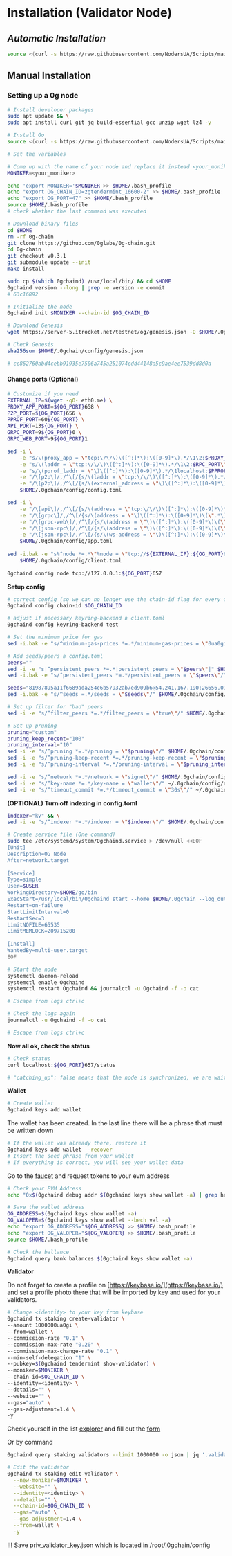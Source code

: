 # Installation (Validator Node)

## _**Automatic Installation**_

```bash
source <(curl -s https://raw.githubusercontent.com/NodersUA/Scripts/main/0g)
```

## **Manual Installation**

### Setting up a 0g node

```bash
# Install developer packages
sudo apt update && \
sudo apt install curl git jq build-essential gcc unzip wget lz4 -y
```

```bash
# Install Go
source <(curl -s https://raw.githubusercontent.com/NodersUA/Scripts/main/system/go)
```

```bash
# Set the variables

# Come up with the name of your node and replace it instead <your_moniker>
MONIKER=<your_moniker>

echo 'export MONIKER='$MONIKER >> $HOME/.bash_profile
echo "export OG_CHAIN_ID=zgtendermint_16600-2" >> $HOME/.bash_profile
echo "export OG_PORT=47" >> $HOME/.bash_profile
source $HOME/.bash_profile
# check whether the last command was executed
```

```bash
# Download binary files
cd $HOME
rm -rf 0g-chain
git clone https://github.com/0glabs/0g-chain.git
cd 0g-chain
git checkout v0.3.1
git submodule update --init
make install

sudo cp $(which 0gchaind) /usr/local/bin/ && cd $HOME
0gchaind version --long | grep -e version -e commit
# 63c16892
```

```bash
# Initialize the node
0gchaind init $MONIKER --chain-id $OG_CHAIN_ID
```

```bash
# Download Genesis
wget https://server-5.itrocket.net/testnet/og/genesis.json -O $HOME/.0gchain/config/genesis.json

# Check Genesis
sha256sum $HOME/.0gchain/config/genesis.json

# cc862760abd4cebb91935e7506a745a251074cdd44148a5c9ae4ee7539dd8d0a
```

#### Change ports (Optional)

```bash
# Customize if you need
EXTERNAL_IP=$(wget -qO- eth0.me) \
PROXY_APP_PORT=${OG_PORT}658 \
P2P_PORT=${OG_PORT}656 \
PPROF_PORT=60${OG_PORT} \
API_PORT=13${OG_PORT} \
GRPC_PORT=9${OG_PORT}0 \
GRPC_WEB_PORT=9${OG_PORT}1
```

```bash
sed -i \
    -e "s/\(proxy_app = \"tcp:\/\/\)\([^:]*\):\([0-9]*\).*/\1\2:$PROXY_APP_PORT\"/" \
    -e "s/\(laddr = \"tcp:\/\/\)\([^:]*\):\([0-9]*\).*/\1\2:$RPC_PORT\"/" \
    -e "s/\(pprof_laddr = \"\)\([^:]*\):\([0-9]*\).*/\1localhost:$PPROF_PORT\"/" \
    -e "/\[p2p\]/,/^\[/{s/\(laddr = \"tcp:\/\/\)\([^:]*\):\([0-9]*\).*/\1\2:$P2P_PORT\"/}" \
    -e "/\[p2p\]/,/^\[/{s/\(external_address = \"\)\([^:]*\):\([0-9]*\).*/\1${EXTERNAL_IP}:$P2P_PORT\"/; t; s/\(external_address = \"\).*/\1${EXTERNAL_IP}:$P2P_PORT\"/}" \
    $HOME/.0gchain/config/config.toml

sed -i \
    -e "/\[api\]/,/^\[/{s/\(address = \"tcp:\/\/\)\([^:]*\):\([0-9]*\)\(\".*\)/\1\2:$API_PORT\4/}" \
    -e "/\[grpc\]/,/^\[/{s/\(address = \"\)\([^:]*\):\([0-9]*\)\(\".*\)/\1\2:$GRPC_PORT\4/}" \
    -e "/\[grpc-web\]/,/^\[/{s/\(address = \"\)\([^:]*\):\([0-9]*\)\(\".*\)/\1\2:$GRPC_WEB_PORT\4/}" \
    -e "/\[json-rpc\]/,/^\[/{s/\(address = \"\)\([^:]*\):\([0-9]*\)\(\".*\)/\1\2:8${OG_PORT}5\4/}" \
    -e "/\[json-rpc\]/,/^\[/{s/\(ws-address = \"\)\([^:]*\):\([0-9]*\)\(\".*\)/\1\2:8${OG_PORT}6\4/}" \
    $HOME/.0gchain/config/app.toml
    
sed -i.bak -e "s%^node *=.*\"%node = \"tcp://${EXTERNAL_IP}:${OG_PORT}657\"%" \
    $HOME/.0gchain/config/client.toml
    
0gchaind config node tcp://127.0.0.1:${OG_PORT}657
```

**Setup config**

```bash
# correct config (so we can no longer use the chain-id flag for every CLI command in client.toml)
0gchaind config chain-id $OG_CHAIN_ID

# adjust if necessary keyring-backend в client.toml 
0gchaind config keyring-backend test

# Set the minimum price for gas
sed -i.bak -e "s/^minimum-gas-prices *=.*/minimum-gas-prices = \"0ua0gi\"/" ~/.0gchain/config/app.toml

# Add seeds/peers в config.toml
peers=""
sed -i -e "s|^persistent_peers *=.*|persistent_peers = \"$peers\"|" $HOME/.0gchain/config/config.toml
sed -i.bak -e "s/^persistent_peers *=.*/persistent_peers = \"$peers\"/" $HOME/.0gchain/config/config.toml

seeds="81987895a11f6689ada254c6b57932ab7ed909b6@54.241.167.190:26656,010fb4de28667725a4fef26cdc7f9452cc34b16d@54.176.175.48:26656,e9b4bc203197b62cc7e6a80a64742e752f4210d5@54.193.250.204:26656,68b9145889e7576b652ca68d985826abd46ad660@18.166.164.232:26656"
sed -i.bak -e "s/^seeds =.*/seeds = \"$seeds\"/" $HOME/.0gchain/config/config.toml

# Set up filter for "bad" peers
sed -i -e "s/^filter_peers *=.*/filter_peers = \"true\"/" $HOME/.0gchain/config/config.toml

# Set up pruning
pruning="custom"
pruning_keep_recent="100"
pruning_interval="10"
sed -i -e "s/^pruning *=.*/pruning = \"$pruning\"/" $HOME/.0gchain/config/app.toml
sed -i -e "s/^pruning-keep-recent *=.*/pruning-keep-recent = \"$pruning_keep_recent\"/" $HOME/.0gchain/config/app.toml
sed -i -e "s/^pruning-interval *=.*/pruning-interval = \"$pruning_interval\"/" $HOME/.0gchain/config/app.toml

sed -i -e "s/^network *=.*/network = \"signet\"/" $HOME/.0gchain/config/app.toml
sed -i -e "s/^key-name *=.*/key-name = \"wallet\"/" ~/.0gchain/config/app.toml
sed -i -e "s/^timeout_commit *=.*/timeout_commit = \"30s\"/" ~/.0gchain/config/config.toml
```

**(OPTIONAL) Turn off indexing in config.toml**

```bash
indexer="kv" && \
sed -i -e "s/^indexer *=.*/indexer = \"$indexer\"/" $HOME/.0gchain/config/config.toml
```

```bash
# Create service file (One command)
sudo tee /etc/systemd/system/Ogchaind.service > /dev/null <<EOF
[Unit]
Description=0G Node
After=network.target
 
[Service]
Type=simple
User=$USER
WorkingDirectory=$HOME/go/bin
ExecStart=/usr/local/bin/0gchaind start --home $HOME/.0gchain --log_output_console
Restart=on-failure
StartLimitInterval=0
RestartSec=3
LimitNOFILE=65535
LimitMEMLOCK=209715200
 
[Install]
WantedBy=multi-user.target
EOF
```

```bash
# Start the node
systemctl daemon-reload
systemctl enable Ogchaind
systemctl restart Ogchaind && journalctl -u Ogchaind -f -o cat

# Escape from logs ctrl+c
```

```bash
# Check the logs again
journalctl -u Ogchaind -f -o cat

# Escape from logs ctrl+c
```

**Now all ok, check the status**

```bash
# Check status
curl localhost:${OG_PORT}657/status

# "catching_up": false means that the node is synchronized, we are waiting for complete synchronization
```

**Wallet**

```bash
# Create wallet
0gchaind keys add wallet
```

The wallet has been created. In the last line there will be a phrase that must be written down

```bash
# If the wallet was already there, restore it
0gchaind keys add wallet --recover
# Insert the seed phrase from your wallet
# If everything is correct, you will see your wallet data
```

Go to the [faucet](https://faucet.0g.ai/) and request tokens to your evm address

```bash
# Check your EVM Address
echo "0x$(0gchaind debug addr $(0gchaind keys show wallet -a) | grep hex | awk '{print $3}')"
```

```bash
# Save the wallet address
OG_ADDRESS=$(0gchaind keys show wallet -a)
OG_VALOPER=$(0gchaind keys show wallet --bech val -a)
echo "export OG_ADDRESS="${OG_ADDRESS} >> $HOME/.bash_profile
echo "export OG_VALOPER="${OG_VALOPER} >> $HOME/.bash_profile
source $HOME/.bash_profile
```

```bash
# Check the ballance
0gchaind query bank balances $(0gchaind keys show wallet -a)
```

**Validator**

Do not forget to create a profile on [https://keybase.io/](https://keybase.io/) and set a profile photo there that will be imported by key and used for your validators.

```bash
# Change <identity> to your key from keybase
0gchaind tx staking create-validator \
--amount 1000000ua0gi \
--from=wallet \
--commission-rate "0.1" \
--commission-max-rate "0.20" \
--commission-max-change-rate "0.1" \
--min-self-delegation "1" \
--pubkey=$(0gchaind tendermint show-validator) \
--moniker=$MONIKER \
--chain-id=$OG_CHAIN_ID \
--identity=<identity> \
--details="" \
--website="" \
--gas="auto" \
--gas-adjustment=1.4 \
-y
```

Check yourself in the list [explorer](https://chainscan-newton.0g.ai/) and fill out the [form](https://docs.google.com/forms/d/e/1FAIpQLScsa1lpn43F7XAydVlKK\_ItLGOkuz2fBmQaZjecDn76kysQsw/viewform?ts=6617a343)

Or by command

```bash
0gchaind query staking validators --limit 1000000 -o json | jq '.validators[] | select(.description.moniker=="$MONIKER")' | jq
```

```bash
# Edit the validator
0gchaind tx staking edit-validator \
  --new-moniker=$MONIKER \
  --website="" \
  --identity=<identity> \
  --details="" \
  --chain-id=$OG_CHAIN_ID \
  --gas="auto" \
  --gas-adjustment=1.4 \
  --from=wallet \
  -y
```

!!! Save priv\_validator\_key.json which is located in /root/.0gchain/config
